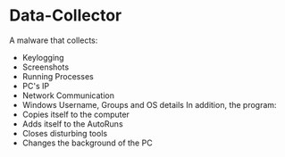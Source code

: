 # Data-Collector
A malware that collects:
- Keylogging
- Screenshots
- Running Processes
- PC's IP
- Network Communication
- Windows Username, Groups and OS details
In addition, the program:
- Copies itself to the computer 
- Adds itself to the AutoRuns
- Closes disturbing tools
- Changes the background of the PC
